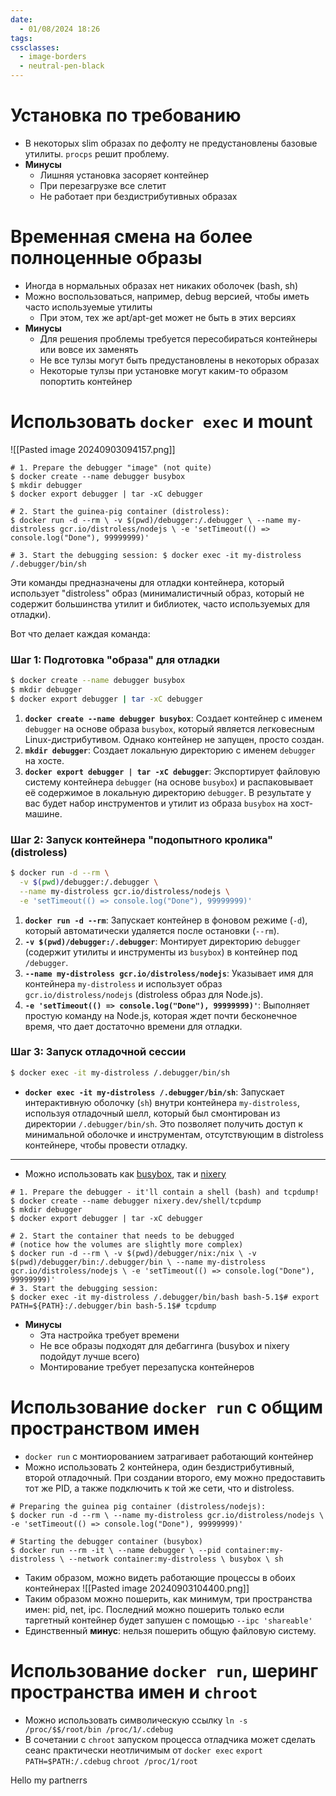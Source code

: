 ```yaml
---
date:
  - 01/08/2024 18:26
tags: 
cssclasses:
  - image-borders
  - neutral-pen-black
---
```

# Установка по требованию
- В некоторых slim образах по дефолту не предустановлены базовые утилиты. `procps` решит проблему.
- **Минусы**
	- Лишняя установка засоряет контейнер
	- При перезагрузке все слетит
	- Не работает при бездистрибутивных образах
# Временная смена на более полноценные образы
- Иногда в нормальных образах нет никаких оболочек (bash, sh)
- Можно воспользоваться, например, debug версией, чтобы иметь часто используемые утилиты
	- При этом, тех же apt/apt-get может не быть в этих версиях
- **Минусы**
	- Для решения проблемы требуется пересобираться контейнеры или вовсе их заменять
	- Не все тулзы могут быть предустановлены в некоторых образах
	- Некоторые тулзы при установке могут каким-то образом попортить контейнер
# Использовать `docker exec` и mount
![[Pasted image 20240903094157.png]]
```
# 1. Prepare the debugger "image" (not quite)
$ docker create --name debugger busybox
$ mkdir debugger
$ docker export debugger | tar -xC debugger

# 2. Start the guinea-pig container (distroless):
$ docker run -d --rm \ -v $(pwd)/debugger:/.debugger \ --name my-distroless gcr.io/distroless/nodejs \ -e 'setTimeout(() => console.log("Done"), 99999999)'

# 3. Start the debugging session: $ docker exec -it my-distroless /.debugger/bin/sh
```

Эти команды предназначены для отладки контейнера, который использует "distroless" образ (минималистичный образ, который не содержит большинства утилит и библиотек, часто используемых для отладки).

Вот что делает каждая команда:

### Шаг 1: Подготовка "образа" для отладки

```bash
$ docker create --name debugger busybox
$ mkdir debugger
$ docker export debugger | tar -xC debugger
```

1. **`docker create --name debugger busybox`**: Создает контейнер с именем `debugger` на основе образа `busybox`, который является легковесным Linux-дистрибутивом. Однако контейнер не запущен, просто создан.
2. **`mkdir debugger`**: Создает локальную директорию с именем `debugger` на хосте.
3. **`docker export debugger | tar -xC debugger`**: Экспортирует файловую систему контейнера `debugger` (на основе `busybox`) и распаковывает её содержимое в локальную директорию `debugger`. В результате у вас будет набор инструментов и утилит из образа `busybox` на хост-машине.

### Шаг 2: Запуск контейнера "подопытного кролика" (distroless)

```bash
$ docker run -d --rm \
  -v $(pwd)/debugger:/.debugger \
  --name my-distroless gcr.io/distroless/nodejs \
  -e 'setTimeout(() => console.log("Done"), 99999999)'
```

1. **`docker run -d --rm`**: Запускает контейнер в фоновом режиме (`-d`), который автоматически удаляется после остановки (`--rm`).
2. **`-v $(pwd)/debugger:/.debugger`**: Монтирует директорию `debugger` (содержит утилиты и инструменты из `busybox`) в контейнер под `/debugger`.
3. **`--name my-distroless gcr.io/distroless/nodejs`**: Указывает имя для контейнера `my-distroless` и использует образ `gcr.io/distroless/nodejs` (distroless образ для Node.js).
4. **`-e 'setTimeout(() => console.log("Done"), 99999999)'`**: Выполняет простую команду на Node.js, которая ждет почти бесконечное время, что дает достаточно времени для отладки.

### Шаг 3: Запуск отладочной сессии

```bash
$ docker exec -it my-distroless /.debugger/bin/sh
```

- **`docker exec -it my-distroless /.debugger/bin/sh`**: Запускает интерактивную оболочку (`sh`) внутри контейнера `my-distroless`, используя отладочный шелл, который был смонтирован из директории `/.debugger/bin/sh`. Это позволяет получить доступ к минимальной оболочке и инструментам, отсутствующим в distroless контейнере, чтобы провести отладку.
----
- Можно использовать как [busybox](https://www.busybox.net/), так и [nixery](https://nixery.dev/)

```
# 1. Prepare the debugger - it'll contain a shell (bash) and tcpdump!
$ docker create --name debugger nixery.dev/shell/tcpdump
$ mkdir debugger
$ docker export debugger | tar -xC debugger

# 2. Start the container that needs to be debugged
# (notice how the volumes are slightly more complex)
$ docker run -d --rm \ -v $(pwd)/debugger/nix:/nix \ -v $(pwd)/debugger/bin:/.debugger/bin \ --name my-distroless gcr.io/distroless/nodejs \ -e 'setTimeout(() => console.log("Done"), 99999999)'
# 3. Start the debugging session:
$ docker exec -it my-distroless /.debugger/bin/bash bash-5.1$# export PATH=${PATH}:/.debugger/bin bash-5.1$# tcpdump
```
- **Минусы**
	- Эта настройка требует времени
	- Не все образы подходят для дебаггинга (busybox и nixery подойдут лучше всего)
	- Монтирование требует перезапуска контейнеров
# Использование `docker run` с общим пространством имен
- `docker run` с монтиорованием затрагивает работающий контейнер
- Можно использовать 2 контейнера, один бездистрибутивный, второй отладочный. При создании второго, ему можно предоставить тот же PID, а также подключить к той же сети, что и distroless.
```
# Preparing the guinea pig container (distroless/nodejs):
$ docker run -d --rm \ --name my-distroless gcr.io/distroless/nodejs \ -e 'setTimeout(() => console.log("Done"), 99999999)'

# Starting the debugger container (busybox)
$ docker run --rm -it \ --name debugger \ --pid container:my-distroless \ --network container:my-distroless \ busybox \ sh
```
- Таким образом, можно видеть работающие процессы в обоих контейнерах
![[Pasted image 20240903104400.png]]
- Таким образом можно пошерить, как минимум, три пространства имен: pid, net, ipc. Последний можно пошерить только если таргетный контейнер будет запушен с помощью `--ipc 'shareable'`
- Единственный **минус**: нельзя пошерить общую файловую систему.
# Использование `docker run`, шеринг пространства имен и `chroot`
- Можно использовать символическую ссылку
  `ln -s /proc/$$/root/bin /proc/1/.cdebug`
- В сочетании с `chroot` запуском процесса отладчика может сделать сеанс практически неотличимым от `docker exec`
  `export PATH=$PATH:/.cdebug`
  `chroot /proc/1/root`

Hello my partnerrs
